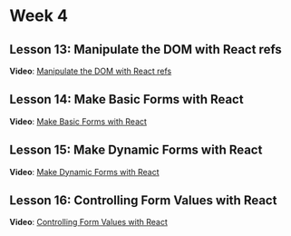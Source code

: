 # Week 4

## Lesson 13: Manipulate the DOM with React refs
**Video**: [Manipulate the DOM with React refs](https://egghead.io/lessons/react-manipulate-the-dom-with-react-refs)


## Lesson 14: Make Basic Forms with React
**Video**: [Make Basic Forms with React](https://egghead.io/lessons/react-make-basic-forms-with-react)


## Lesson 15: Make Dynamic Forms with React
**Video**: [Make Dynamic Forms with React](https://egghead.io/lessons/react-make-dynamic-forms-with-react)


## Lesson 16: Controlling Form Values with React
**Video**: [Controlling Form Values with React](https://egghead.io/lessons/react-controlling-form-values-with-react)


